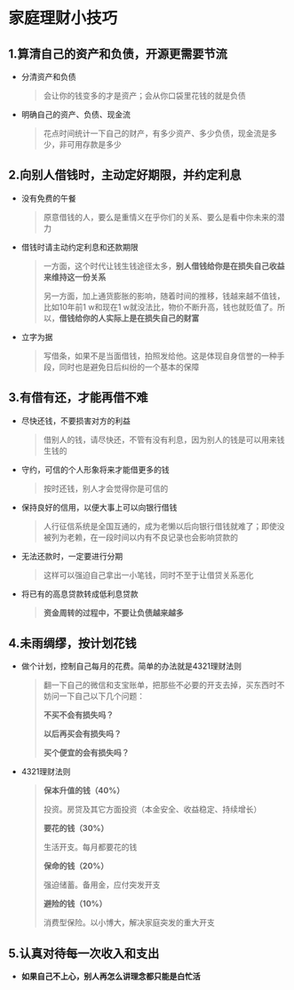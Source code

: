 # 家庭理财小技巧

## 1.算清自己的资产和负债，开源更需要节流

- 分清资产和负债

  > 会让你的钱变多的才是资产；会从你口袋里花钱的就是负债

- 明确自己的资产、负债、现金流

  > 花点时间统计一下自己的财产，有多少资产、多少负债，现金流是多少，非可用存款是多少

## 2.向别人借钱时，主动定好期限，并约定利息

- 没有免费的午餐

  > 原意借钱的人，要么是重情义在乎你们的关系、要么是看中你未来的潜力

- 借钱时请主动约定利息和还款期限

  > 一方面，这个时代让钱生钱途径太多，**别人借钱给你是在损失自己收益来维持这一份关系**
  >
  > 另一方面，加上通货膨胀的影响，随着时间的推移，钱越来越不值钱，比如10年前1 w和现在1 w就没法比，物价不断升高，钱也就贬值了。所以，**借钱给你的人实际上是在损失自己的财富**

- 立字为据

  > 写借条，如果不是当面借钱，拍照发给他。这是体现自身信誉的一种手段，同时也是避免日后纠纷的一个基本的保障

## 3.有借有还，才能再借不难
- 尽快还钱，不要损害对方的利益

  > 借别人的钱，请尽快还，不管有没有利息，因为别人的钱是可以用来钱生钱的

- 守约，可信的个人形象将来才能借更多的钱

  > 按时还钱，别人才会觉得你是可信的

- 保持良好的信用，以便大事上可以向银行借钱

  > 人行征信系统是全国互通的，成为老懒以后向银行借钱就难了；即使没被列为老赖，在一段时间以内有不良记录也会影响贷款的

- 无法还款时，一定要进行分期

  > 这样可以强迫自己拿出一小笔钱，同时不至于让借贷关系恶化

- 将已有的高息贷款转成低利息贷款

  > **资金周转的过程中，不要让负债越来越多**

## 4.未雨绸缪，按计划花钱

- 做个计划，控制自己每月的花费。简单的办法就是4321理财法则

  > 翻一下自己的微信和支宝账单，把那些不必要的开支去掉，买东西时不妨问一下自己以下几个问题：
  >
  > **不买不会有损失吗？**
  >
  > **以后再买会有损失吗？**
  >
  > **买个便宜的会有损失吗？**

- 4321理财法则

  > **保本升值的钱（40%）**
  >
  > 投资。房贷及其它方面投资（本金安全、收益稳定、持续增长）
  >
  > **要花的钱（30%）**
  >
  > 生活开支。每月都要花的钱
  >
  > **保命的钱（20%）**
  >
  > 强迫储蓄。备用金，应付突发开支
  >
  > **避险的钱（10%）**
  >
  > 消费型保险。以小博大，解决家庭突发的重大开支

## 5.认真对待每一次收入和支出

- **如果自己不上心，别人再怎么讲理念都只能是白忙活**



